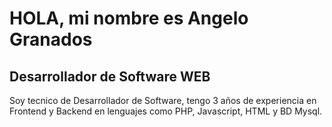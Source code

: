 # HOLA, mi nombre es Angelo Granados
## Desarrollador de Software WEB
Soy tecnico de Desarrollador de Software, tengo 3 años de experiencia en Frontend y Backend en lenguajes como PHP, Javascript, HTML y BD Mysql.  
<!--
**AngeloGranados/AngeloGranados** is a ✨ _special_ ✨ repository because its `README.md` (this file) appears on your GitHub profile.

Here are some ideas to get you started:

- 🔭 I’m currently working on ...
- 🌱 I’m currently learning ...
- 👯 I’m looking to collaborate on ...
- 🤔 I’m looking for help with ...
- 💬 Ask me about ...
- 📫 How to reach me: ...
- 😄 Pronouns: ...
- ⚡ Fun fact: ...
-->
